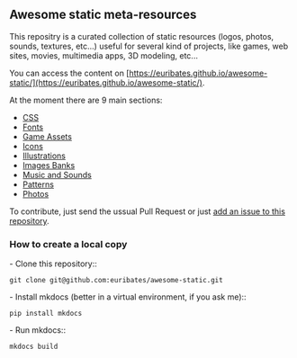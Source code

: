 ## Awesome static meta-resources

This repositry is a curated collection of static resources (logos,
photos, sounds, textures, etc...) useful for several kind of projects,
like games, web sites, movies, multimedia apps, 3D modeling, etc...

You can access the content on
[https://euribates.github.io/awesome-static/](https://euribates.github.io/awesome-static/).

At the moment there are 9 main sections:

- [CSS](docs/css.md)
- [Fonts](docs/fonts.md)
- [Game Assets](docs/game-assets.md)
- [Icons](docs/icons.md)
- [Illustrations](docs/illustrations.md)
- [Images Banks](docs/images.md)
- [Music and Sounds](docs/music.md)
- [Patterns](docs/patterns.md)
- [Photos](docs/photos.md)

To contribute, just send the ussual Pull Request or just [add an issue
to this
repository](https://github.com/euribates/awesome-static/issues/new).

### How to create a local copy 

- Clone this repository::

    git clone git@github.com:euribates/awesome-static.git

- Install mkdocs (better in a virtual environment, if you ask me)::

    pip install mkdocs

- Run mkdocs::

    mkdocs build
